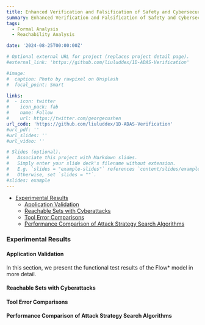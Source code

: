 ```yaml
---
title: Enhanced Verification and Falsification of Safety and Cybersecurity for ADAS Based on Reachability Analysis and Dynamic Programming
summary: Enhanced Verification and Falsification of Safety and Cybersecurity for ADAS Based on Reachability Analysis and Dynamic Programming.
tags:
  - Formal Analysis
  - Reachability Analysis

date: '2024-08-25T00:00:00Z'

# Optional external URL for project (replaces project detail page).
#external_link: 'https://github.com/liuluddex/1D-ADAS-Verification'

#image:
#  caption: Photo by rawpixel on Unsplash
#  focal_point: Smart

links:
#  - icon: twitter
#    icon_pack: fab
#    name: Follow
#    url: https://twitter.com/georgecushen
url_code: 'https://github.com/liuluddex/1D-ADAS-Verification'
#url_pdf: ''
#url_slides: ''
#url_video: ''

# Slides (optional).
#   Associate this project with Markdown slides.
#   Simply enter your slide deck's filename without extension.
#   E.g. `slides = "example-slides"` references `content/slides/example-slides.md`.
#   Otherwise, set `slides = ""`.
#slides: example
---
```


[//]: # (## Content)

[//]: # (- [Content]&#40;#content&#41;)

[//]: # (  - [Abstract]&#40;#abstract&#41;)

[//]: # (  - [Introduction]&#40;#introduction&#41;)

[//]: # (  - [Related Work]&#40;#related-work&#41;)

[//]: # (  - [System Assumptions and Problem Statements]&#40;#problems&#41;)

[//]: # (  - [Methods for Enhanced Verification and Falsification of ADAS Safety with Security]&#40;#methods&#41;)

[//]: # (  - [Experiments and Results]&#40;#experiments&#41;)

[//]: # (  - [Conclusion]&#40;#conclusion&#41;)

[//]: # ()
[//]: # (### Abstract)

[//]: # (Ensuring safety of advanced driver assistance systems &#40;ADASs&#41; is crucial to the reliability and automation of autonomous vehicles. ADASs are featured in intra-vehicle as well as inter-vehicle communications, which brings about cybersecurity threats that may eventually lead to safety violations or even collisions. Moreover, cyberattacks introduce complex yet unpredictable uncertainties to the closed-loop systems composed of ADASs and the vehicle dynamics, and this makes safety verification extremely conservative or even inconclusive. This paper is devoted to tackling this challenge and proposes an enhanced approach of verification and falsification for ADASs under cyberattacks. We first use hybrid automata to model the vehicle dynamics with ADASs in the loop, and verify their dynamic behaviors through reachability analysis. In cases that no conclusion can be drawn, a falsification process based on dynamic programming is designed for searching cyberattack strategies that may lead to safety violations. Finally, experimental results show that by minimizing the cost of cyberattacks, the proposed approach can effectively find safety violations caused by cyberattacks, thereby enhancing verification performances on safety and cybersecurity guarantees. )

[//]: # ()
[//]: # (### Introduction)

[//]: # (#### Background)

[//]: # (With the development of autonomous driving technology, advanced driver assistance systems &#40;ADAS&#41; play an increasingly important role in intra-vehicle and inter-vehicle communications. However, this connectivity also brings serious cybersecurity threats, which may lead to safety violations and even traffic accidents. Therefore, it is crucial to ensure the safety and reliability of ADAS, especially in the face of potential cyberattacks.)

[//]: # ()
[//]: # (#### Challenge )

[//]: # (Cyberattacks introduce complex and unpredictable uncertainties, especially in the closed-loop system composed of ADAS and vehicle dynamics. This makes traditional safety verification methods too conservative or difficult to draw clear conclusions, resulting in insufficient guarantee of system safety.)

[//]: # ()
[//]: # (#### Project Goals )

[//]: # (This project is dedicated to solving the problem of security verification of ADAS under cyber attacks. It proposes a new method that combines verification and falsification to help detect cyberattack strategies that may lead to security violations, thereby enhancing the safety and cyber security of ADAS.)

[//]: # ()
[//]: # (#### Solution)

[//]: # (  * System Modeling)

[//]: # (  We first model the dynamics of a vehicle containing ADAS using hybrid automata to evaluate its dynamic behavior.)

[//]: # ()
[//]: # (  * Verification Process)

[//]: # (  Through reachability analysis, we can verify the system's security under normal conditions.)

[//]: # ()
[//]: # (  * Falsification Process)

[//]: # (  Without a clear conclusion, we designed a dynamic programming-based falsification process to explore cyberattack strategies that could lead to security violations.)

[//]: # ()
[//]: # (#### Experimental Results)

[//]: # (Experiments show that this method can effectively find security violations caused by cyberattacks. While reducing the cost of cyberattacks, it significantly improves the verification performance of the system, providing stronger protection for the safety and cyber security of ADAS.)

[//]: # ()
[//]: # (### Related Work)

[//]: # ()
[//]: # (### System Assumptions and Problem Statements)

[//]: # ()
[//]: # (### Methods for Enhanced Verification and Falsification of ADAS Safety with Security)

[//]: # ()
[//]: # (### Experiments and Results)

[//]: # ()
[//]: # (### Conclusion)

- [Experimental Results](#experimental_results)
  - [Application Validation](#application_validation)
  - [Reachable Sets with Cyberattacks](#reachable_sets)
  - [Tool Error Comparisons](#tool_error_comparison)
  - [Performance Comparison of Attack Strategy Search Algorithms](#performance_comparison)

### Experimental Results

#### Application Validation
In this section, we present the functional test results of the Flow* model in more detail.


#### Reachable Sets with Cyberattacks

#### Tool Error Comparisons

#### Performance Comparison of Attack Strategy Search Algorithms
